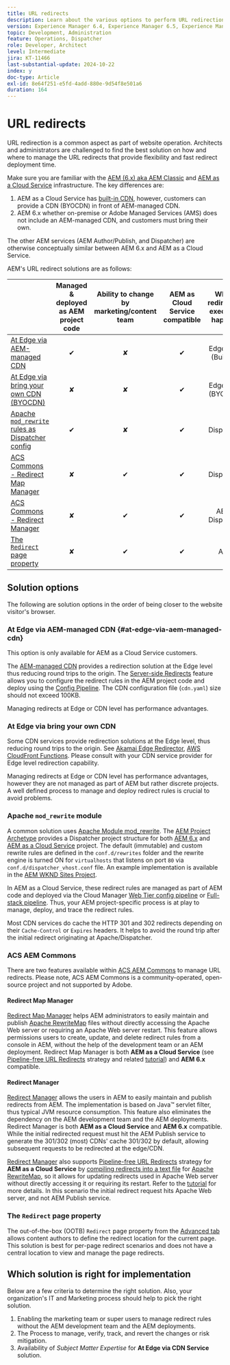 ```yaml
---
title: URL redirects
description: Learn about the various options to perform URL redirection in AEM.
version: Experience Manager 6.4, Experience Manager 6.5, Experience Manager as a Cloud Service
topic: Development, Administration
feature: Operations, Dispatcher
role: Developer, Architect
level: Intermediate
jira: KT-11466
last-substantial-update: 2024-10-22
index: y
doc-type: Article
exl-id: 8e64f251-e5fd-4add-880e-9d54f8e501a6
duration: 164
---
```

# URL redirects

URL redirection is a common aspect as part of website operation. Architects and administrators are challenged to find the best solution on how and where to manage the URL redirects that provide flexibility and fast redirect deployment time. 

Make sure you are familiar with the [AEM (6.x) aka AEM Classic](https://experienceleague.adobe.com/en/docs/experience-manager-learn/dispatcher-tutorial/chapter-2) and [AEM as a Cloud Service](https://experienceleague.adobe.com/en/docs/experience-manager-cloud-service/content/overview/architecture) infrastructure. The key differences are:

1. AEM as a Cloud Service has [built-in CDN](https://experienceleague.adobe.com/en/docs/experience-manager-cloud-service/content/implementing/content-delivery/cdn), however, customers can provide a CDN (BYOCDN) in front of AEM-managed CDN.
1. AEM 6.x whether on-premise or Adobe Managed Services (AMS) does not include an AEM-managed CDN, and customers must bring their own.

The other AEM services (AEM Author/Publish, and Dispatcher) are otherwise conceptually similar between AEM 6.x and AEM as a Cloud Service.

AEM's URL redirect solutions are as follows:

|                                                   | Managed & deployed as AEM project code | Ability to change by marketing/content team  | AEM as Cloud Service compatible | Where redirection execution happens |
|---------------------------------------------------|:-----------------------:|:---------------------:|:---------------------:| :---------------------:|
| [At Edge via AEM-managed CDN](#at-edge-via-aem-managed-cdn)                                   | &#10004;                | &#10008;             | &#10004;             | Edge/CDN (Built-in) |
| [At Edge via bring your own CDN (BYOCDN)](#at-edge-via-bring-your-own-cdn)                                   | &#10008;                | &#10008;             | &#10004;             | Edge/CDN (BYOCDN) |
| [Apache `mod_rewrite` rules as Dispatcher config ](#apache-mod_rewrite-module)  | &#10004;                | &#10008;             | &#10004;             | Dispatcher |
| [ACS Commons - Redirect Map Manager](#redirect-map-manager)                | &#10008;                | &#10004;             | &#10004;             | Dispatcher |
| [ACS Commons - Redirect Manager](#redirect-manager)                    | &#10008;                | &#10004;             | &#10004;              | AEM / Dispatcher |
| [The `Redirect` page property](#the-redirect-page-property)                    | &#10008;                | &#10004;             | &#10004;              | AEM |


## Solution options

The following are solution options in the order of being closer to the website visitor's browser.

### At Edge via AEM-managed CDN {#at-edge-via-aem-managed-cdn}

This option is only available for AEM as a Cloud Service customers. 

The [AEM-managed CDN](https://experienceleague.adobe.com/en/docs/experience-manager-cloud-service/content/implementing/content-delivery/cdn) provides a redirection solution at the Edge level thus reducing round trips to the origin. The [Server-side Redirects](https://experienceleague.adobe.com/en/docs/experience-manager-cloud-service/content/implementing/content-delivery/cdn-configuring-traffic#server-side-redirectors) feature allows you to configure the redirect rules in the AEM project code and deploy using the [Config Pipeline](https://experienceleague.adobe.com/en/docs/experience-manager-learn/cloud-service/security/traffic-filter-and-waf-rules/how-to-setup#deploy-rules-through-cloud-manager). The CDN configuration file (`cdn.yaml`) size should not exceed 100KB.

Managing redirects at Edge or CDN level has performance advantages.

### At Edge via bring your own CDN

Some CDN services provide redirection solutions at the Edge level, thus reducing round trips to the origin. See [Akamai Edge Redirector](https://techdocs.akamai.com/cloudlets/docs/what-edge-redirector), [AWS CloudFront Functions](https://docs.aws.amazon.com/AmazonCloudFront/latest/DeveloperGuide/cloudfront-functions.html). Please consult with your CDN service provider for Edge level redirection capability.

Managing redirects at Edge or CDN level has performance advantages, however they are not managed as part of AEM but rather discrete projects. A well defined process to manage and deploy redirect rules is crucial to avoid problems.


### Apache `mod_rewrite` module

A common solution uses [Apache Module mod_rewrite](https://httpd.apache.org/docs/current/mod/mod_rewrite.html). The [AEM Project Archetype](https://github.com/adobe/aem-project-archetype) provides a Dispatcher project structure for both [AEM 6.x](https://github.com/adobe/aem-project-archetype/tree/develop/src/main/archetype/dispatcher.ams#file-structure) and [AEM as a Cloud Service](https://github.com/adobe/aem-project-archetype/tree/develop/src/main/archetype/dispatcher.cloud#file-structure) project. The default (immutable) and custom rewrite rules are defined in the `conf.d/rewrites` folder and the rewrite engine is turned ON for `virtualhosts` that listens on port `80` via `conf.d/dispatcher_vhost.conf` file. An example implementation is available in the [AEM WKND Sites Project](https://github.com/adobe/aem-guides-wknd/tree/main/dispatcher/src/conf.d/rewrites).

In AEM as a Cloud Service, these redirect rules are managed as part of AEM code and deployed via the Cloud Manager [Web Tier config pipeline](https://experienceleague.adobe.com/en/docs/experience-manager-cloud-service/content/implementing/using-cloud-manager/cicd-pipelines/introduction-ci-cd-pipelines) or [Full-stack pipeline](https://experienceleague.adobe.com/en/docs/experience-manager-cloud-service/content/implementing/using-cloud-manager/cicd-pipelines/introduction-ci-cd-pipelines). Thus, your AEM project-specific process is at play to manage, deploy, and trace the redirect rules.

Most CDN services do cache the HTTP 301 and 302 redirects depending on their `Cache-Control` or `Expires` headers. It helps to avoid the round trip after the initial redirect originating at Apache/Dispatcher.


### ACS AEM Commons

There are two features available within [ACS AEM Commons](https://adobe-consulting-services.github.io/acs-aem-commons/) to manage URL redirects. Please note, ACS AEM Commons is a community-operated, open-source project and not supported by Adobe.

#### Redirect Map Manager

[Redirect Map Manager](https://adobe-consulting-services.github.io/acs-aem-commons/features/redirect-map-manager/index.html) helps AEM administrators to easily maintain and publish [Apache RewriteMap](https://httpd.apache.org/docs/2.4/rewrite/rewritemap.html) files without directly accessing the Apache Web server or requiring an Apache Web server restart. This feature allows permissions users to create, update, and delete redirect rules from a console in AEM, without the help of the development team or an AEM deployment. Redirect Map Manager is both **AEM as a Cloud Service** (see [Pipeline-free URL Redirects](https://experienceleague.adobe.com/en/docs/experience-manager-cloud-service/content/implementing/content-delivery/pipeline-free-url-redirects) strategy and related [tutorial](https://experienceleague.adobe.com/en/docs/experience-manager-learn/foundation/administration/implementing-pipeline-free-url-redirects#acs-commons---redirect-map-manager)) and **AEM 6.x** compatible.

#### Redirect Manager

[Redirect Manager](https://adobe-consulting-services.github.io/acs-aem-commons/features/redirect-manager/index.html) allows the users in AEM to easily maintain and publish redirects from AEM. The implementation is based on Java&trade; servlet filter, thus typical JVM resource consumption. This feature also eliminates the dependency on the AEM development team and the AEM deployments. Redirect Manager is both **AEM as a Cloud Service** and **AEM 6.x** compatible. While the initial redirected request must hit the AEM Publish service to generate the 301/302 (most) CDNs' cache 301/302 by default, allowing subsequent requests to be redirected at the edge/CDN.

[Redirect Manager](https://adobe-consulting-services.github.io/acs-aem-commons/features/redirect-manager/index.html) also supports [Pipeline-free URL Redirects](https://experienceleague.adobe.com/en/docs/experience-manager-cloud-service/content/implementing/content-delivery/pipeline-free-url-redirects) strategy for **AEM as a Cloud Service** by [compiling redirects into a text file](https://adobe-consulting-services.github.io/acs-aem-commons/features/redirect-manager/subpages/rewritemap.html) for [Apache RewriteMap](https://httpd.apache.org/docs/2.4/rewrite/rewritemap.html), so it allows for updating redirects used in Apache Web server without directly accessing it or requiring its restart. Refer to the [tutorial](https://experienceleague.adobe.com/en/docs/experience-manager-learn/foundation/administration/implementing-pipeline-free-url-redirects#acs-commons---redirect-manager) for more details. In this scenario the initial redirect request hits Apache Web server, and not AEM Publish service.

### The `Redirect` page property

The out-of-the-box (OOTB) `Redirect` page property from the [Advanced tab](https://experienceleague.adobe.com/docs/experience-manager-cloud-service/content/sites/authoring/sites-console/page-properties.html) allows content authors to define the redirect location for the current page. This solution is best for per-page redirect scenarios and does not have a central location to view and manage the page redirects.

## Which solution is right for implementation

Below are a few criteria to determine the right solution. Also, your organization's IT and Marketing process should help to pick the right solution.

1. Enabling the marketing team or super users to manage redirect rules without the AEM development team and the AEM deployments.
1. The Process to manage, verify, track, and revert the changes or risk mitigation.
1. Availability of _Subject Matter Expertise_ for **At Edge via CDN Service** solution.
